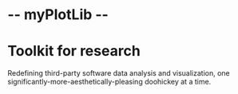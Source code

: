 # -- myPlotLib --
# Toolkit for research
Redefining third-party software data analysis and visualization, one significantly-more-aesthetically-pleasing doohickey at a time.
